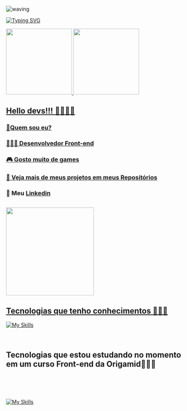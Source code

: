 ![waving](https://capsule-render.vercel.app/api?type=waving&height=200&text=BrunoCanto%20&fontAlignY=40&color=gradient)


[![Typing SVG](https://readme-typing-svg.demolab.com/?lines=Oi+👋,+me+chamo+Bruno+Canto;apaixonado+por+tecnologia;Seja+muito+bem+vindo+ao+meu+perfil)](https://git.io/typing-svg)





<div>
<a href="https://github.com/Bscanto">
<img loading="lazy" height="180em" src="https://github-readme-stats.vercel.app/api/top-langs/?username=Bscanto&layout=compact&langs_count=7&theme=dracula"/>
<img loading="lazy" height="180em" src="https://github-readme-stats.vercel.app/api?username=Bscanto&show_icons=true&theme=dracula&include_all_commits=true&count_private=true"/>
</div>


<div align=left>
 
## Hello devs!!! 👋👨🏾‍💻
### 🔭Quem sou eu?

### 👨🏾‍💻 Desenvolvedor Front-end
### 🎮 Gosto muito de games
### 🎨 Veja mais de meus projetos em meus [Repositórios](https://github.com/Bscanto?tab=repositories)
### 📲 Meu [Linkedin](https://https://www.linkedin.com/in/bruno-canto-63072bbb//)
 


##

<div>
<a href="https://github.com/Bscanto">



</div> 

##

</div>
<div>
 
<img height='240em' src='https://github-readme-streak-stats.herokuapp.com?user=bscanto&theme=midnight-purple&date_format=j%20M%5B%20Y%5D&fire=DD0000&ring=52DD81&dates=52DD81&stroke=ABCFDD' />



</div>
 
## Tecnologias que tenho conhecimentos 🧑🏾‍💻
 
[![My Skills](https://skillicons.dev/icons?i=java,html,css,androidstudio,figma,postgres,mysql,r,nodejs,php,vscode,github,git&perline=3)](https://skillicons.dev)


           
          
<br>

## Tecnologias que estou estudando no momento em um curso Front-end da Origamid👨🏾‍💻


<br>
<br>
<br>

[![My Skills](https://skillicons.dev/icons?i=html,css,js,react,wordpress,ts,vue,bootstrap,reduxjquery&perline=9)](https://skillicons.dev) <br>
<br>
<br>
